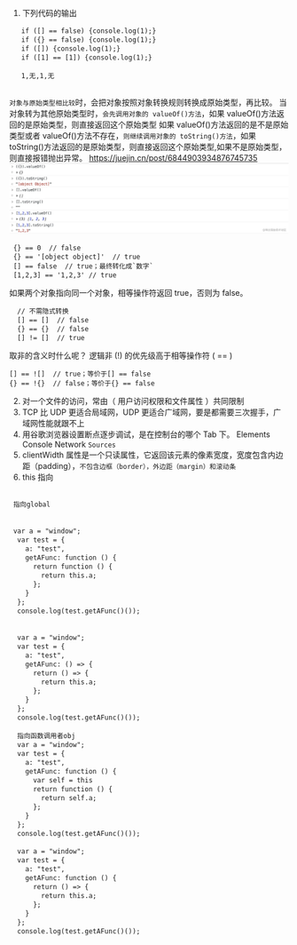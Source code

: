 1. 下列代码的输出

```JS
   if ([] == false) {console.log(1);}
   if ({} == false) {console.log(1);}
   if ([]) {console.log(1);}
   if ([1] == [1]) {console.log(1);}

   1,无,1,无


```

`对象与原始类型相比较`时，会把对象按照对象转换规则转换成原始类型，再比较。
当对象转为其他原始类型时，`会先调用对象的 valueOf()方法`，如果 valueOf()方法返回的是原始类型，则直接返回这个原始类型
如果 valueOf()方法返回的是不是原始类型或者 valueOf()方法不存在，`则继续调用对象的 toString()方法`，如果 toString()方法返回的是原始类型，则直接返回这个原始类型,如果不是原始类型，则直接报错抛出异常。
https://juejin.cn/post/6844903934876745735
![图 3](../../images/7ebe726e731e72ce5c4bbe60cd323de1201a4f4d59324507df6e33fb4fa2828d.png)

```JS
 {} == 0  // false
 {} == '[object object]'  // true
 [] == false  // true；最终转化成`数字`
 [1,2,3] == '1,2,3' // true
```

如果两个对象指向同一个对象，相等操作符返回 true，否则为 false。

```JS
  // 不需隐式转换
  [] == []  // false
  {} == {}  // false
  [] != []  // true
```

取非的含义时什么呢？
逻辑非 (!) 的优先级高于相等操作符 ( == )

```JS
[] == ![]  // true；等价于[] == false
{} == !{}  // false；等价于{} == false
```

2. 对一个文件的访问，常由（ 用户访问权限和文件属性 ）共同限制
3. TCP 比 UDP 更适合局域网，UDP 更适合广域网，要是都需要三次握手，广域网性能就跟不上
4. 用谷歌浏览器设置断点逐步调试，是在控制台的哪个 Tab 下。
   Elements
   Console
   Network
   `Sources`
5. clientWidth 属性是一个只读属性，它返回该元素的像素宽度，宽度包含内边距（padding），`不包含边框（border），外边距（margin）和滚动条`
6. this 指向

```JS

 指向global


 var a = "window";
  var test = {
    a: "test",
    getAFunc: function () {
      return function () {
        return this.a;
      };
    }
  };
  console.log(test.getAFunc()());


  var a = "window";
  var test = {
    a: "test",
    getAFunc: () => {
      return () => {
        return this.a;
      };
    }
  };
  console.log(test.getAFunc()());

  指向函数调用者obj
  var a = "window";
  var test = {
    a: "test",
    getAFunc: function () {
      var self = this
      return function () {
        return self.a;
      };
    }
  };
  console.log(test.getAFunc()());

  var a = "window";
  var test = {
    a: "test",
    getAFunc: function () {
      return () => {
        return this.a;
      };
    }
  };
  console.log(test.getAFunc()());
```
